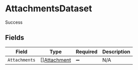 # AttachmentsDataset

Success


## Fields

| Field                                             | Type                                              | Required                                          | Description                                       |
| ------------------------------------------------- | ------------------------------------------------- | ------------------------------------------------- | ------------------------------------------------- |
| `Attachments`                                     | [][Attachment](../../models/shared/attachment.md) | :heavy_minus_sign:                                | N/A                                               |